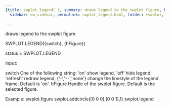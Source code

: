 ```yaml
---
{title: swplot.legend( ), summary: draws legend to the swplot figure, keywords: sample,
  sidebar: sw_sidebar, permalink: swplot_legend.html, folder: +swplot, mathjax: 'true'}

---
```

draws legend to the swplot figure
 
SWPLOT.LEGEND({switch}, {hFigure})
 
status = SWPLOT.LEGEND
 
Input:
 
switch        One of the following string:
                  'on'                show legend,
                  'off'               hide legend,
                  'refresh'           redraw legend,
                  {'-','--','none'}   change the linestyle of the legend
                                      frame.
              Default is 'on'.
hFigure       Handle of the swplot figure. Default is the selected
              figure.
 
Example:
  swplot.figure
  swplot.addcircle([0 0 0],[0 0 1],1)
  swplot.legend
 
